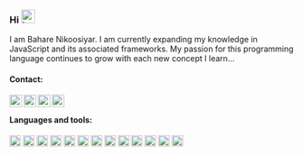 ### Hi <img src="https://user-images.githubusercontent.com/74038190/216120986-f2752ca9-fe82-4aa3-befe-0a58db010d85.png" height="24px" width="24px" alt="happy-face">

I am Bahare Nikoosiyar. I am currently expanding my knowledge in JavaScript and its associated frameworks. My passion for this programming language continues to grow with each new concept I learn...

<h4>Contact:</h4>

<a href="bahare.nikoosiyar@gmail.com">
  <img align="left" alt="Bahare Nikoosiyar's Email" width="22px" src="https://user-images.githubusercontent.com/71316063/234708953-e7832e9b-91cd-49c5-9516-179194611dbd.svg" />
</a>
<a href="https://www.linkedin.com/in/bahare-nikoosiyar/">
  <img align="left" alt="Bahare Nikoosiyar's LinkedIN" width="22px" src="https://user-images.githubusercontent.com/71316063/234707906-333fb383-e5cc-4cd9-82b9-4c39bcf85858.svg" />
</a>

<a href="https://t.me/bahareni1">
  <img align="left" alt="Bahare Nikoosiyar's Telegram" width="22px" src="https://user-images.githubusercontent.com/71316063/234709288-0595e392-489e-4996-be8b-90e5a5e2d999.svg" />
</a>

<a href="https://instagram.com/bahareni1">
  <img align="left" alt="Bahare Nikoosiyar's instagram" width="22px" src="https://user-images.githubusercontent.com/71316063/234709292-4c42ba69-8d13-4337-b0a3-43887bdde014.svg" />
</a>

<br/>

<h4>Languages and tools:</h4>  

<code><img height="20" src="https://user-images.githubusercontent.com/71316063/234701847-8ce9b8fc-cd0f-4fce-b117-35d8a82f36d7.svg" style="max-width: 100%;"></code>
<code><img height="20" src="https://user-images.githubusercontent.com/71316063/234702498-609a95de-a022-4a8c-a362-a1c89af58ecc.svg" style="max-width: 100%;"></code>
<code><img height="20" src="https://user-images.githubusercontent.com/71316063/234702404-e0fccd9b-d08c-413c-a217-cfc3419b22ce.svg" style="max-width: 100%;"></code>
<code><img height="20" src="https://user-images.githubusercontent.com/71316063/234703551-cfdd656d-a6a1-4601-8620-a6817a3f76e1.svg" style="max-width: 100%;"></code>
<code><img height="20" src="https://user-images.githubusercontent.com/71316063/234702673-ac334b20-0ef4-4cb4-96ee-ba4534877881.svg" style="max-width: 100%;"></code>
<code><img height="20" src="https://user-images.githubusercontent.com/71316063/234702694-969646b7-1ab8-4370-9f82-4ff344c47327.svg" style="max-width: 100%;"></code>
<code><img height="20" src="https://user-images.githubusercontent.com/71316063/234703390-ac7a6ba2-d630-4d69-88d8-e41a661a0c00.svg" style="max-width: 100%;"></code>
<code><img height="20" src="https://user-images.githubusercontent.com/71316063/234702730-c4868781-600c-488d-95c8-989ba9f6f971.svg" style="max-width: 100%;"></code>
<code><img height="20" src="https://user-images.githubusercontent.com/71316063/234702761-c702fa5f-a57f-4e5a-a76c-3e1eea1166a9.svg" style="max-width: 100%;"></code>
<code><img height="20" src="https://user-images.githubusercontent.com/71316063/234703574-c41b056c-c59b-4b8a-a9c2-b6a5fa800d56.svg" style="max-width: 100%;"></code>
<code><img height="20" src="https://user-images.githubusercontent.com/71316063/234711132-445f93e9-e927-496d-b654-f0add92e92fe.svg" style="max-width: 100%;"></code>
<code><img height="20" src="https://user-images.githubusercontent.com/71316063/234703501-2e755796-bd16-4879-9d56-26fd8704a946.svg" style="max-width: 100%;"></code>
<code><img height="20" src="https://user-images.githubusercontent.com/71316063/234711054-944bf2f4-c182-4cf4-b08a-189366cb2049.svg" style="max-width: 100%;"></code>


